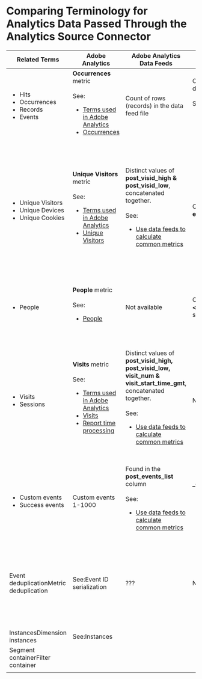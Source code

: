 # Comparing Terminology for Analytics Data Passed Through the Analytics Source Connector

| Related Terms | Adobe Analytics | Adobe Analytics Data Feeds | Data Lake | CJA | Notes |
|---|---|---|---|---|---|
| <ul><li>Hits</li><li>Occurrences</li><li>Records</li><li>Events</li></ul>        | **Occurrences** metric<br><br>See:<ul><li>[Terms used in Adobe Analytics](https://experienceleague.adobe.com/docs/analytics/technotes/terms.html?lang=en)</li><li>[Occurrences](https://experienceleague.adobe.com/docs/analytics/components/metrics/occurrences.html?lang=en)</li></ul>  | Count of rows (records) in the data feed file  | Count of rows (records) in the dataset<br><br>See:<ul><li>[Compare your Adobe Analytics data to CJA data](https://experienceleague.adobe.com/docs/analytics-platform/using/troubleshooting/compare.html?lang=en)</li></ul>  | **Events** metric  | <ul><li>"Hit" and "occurrence" are synonymous in Adobe Analytics.</li><li>See _Custom Events_ below.</li><li>Certain data is filtered as it passes through the Analytics Source Connector to AEP. See [Compare your Adobe Analytics data to CJA data](https://experienceleague.adobe.com/docs/analytics-platform/using/troubleshooting/compare.html?lang=en)   |
| <ul><li>Unique Visitors</li><li>Unique Devices</li><li>Unique Cookies</li></ul>  | **Unique Visitors** metric<br><br>See:<ul><li>[Terms used in Adobe Analytics](https://experienceleague.adobe.com/docs/analytics/technotes/terms.html?lang=en)</li><li>[Unique Visitors](https://experienceleague.adobe.com/docs/analytics/components/metrics/unique-visitors.html?lang=en)</li></ul>  | Distinct values of **post\_visid\_high & post\_visid\_low**, concatenated together.<br><br>See:<ul><li>[Use data feeds to calculate common metrics](https://experienceleague.adobe.com/docs/analytics/export/analytics-data-feed/data-feed-contents/datafeeds-calculate.html?lang=en)</li></ul>  | Count distinct of **endUserIDs.\_experience.aaid.id**  | People metric, if **endUserIDs.\_experience.aaid.id** is chosen as the Person ID. | <ul><li>A "visitor" in Adobe Analytics is usually associated with a "device identifier" such as a cookie. AAID is the primary device identifier in Adobe Analytics, not ECID. See also [AAID, ECID, AACUSTOMID and the Analytics Source Connector](https://experienceleague.adobe.com/docs/analytics-platform/using/cja-overview/compare-aa-cja/aaid-ecid-adc.html?lang=en).</li><li>"Visitor" is not an out-of-the-box metric in CJA. But if you choose **endUserIDs.\_experience.aaid.id** as the Person ID, the People metric in CJA is roughly equivalent to Unique Visitors in Adobe Analytics.</li></ul> |
| <ul><li>People</li></ul> | **People** metric<br><br> See:<ul><li>[People](https://experienceleague.adobe.com/docs/analytics/components/metrics/people.html?lang=en)</li></ul> | Not available | Count distinct of **_\<path\>_.stitchedId** (available in stitched datasets only)  | People metric  | <ul><li>The People metric in CJA is the count distinct of Person IDs. Depending on what you choose as the Person ID in the CJA connection, the People metric can mean different things.</uli></li>  |
| <ul><li>Visits</li><li>Sessions</li></ul> | **Visits** metric<br><br>See:<ul><li>[Terms used in Adobe Analytics](https://experienceleague.adobe.com/docs/analytics/technotes/terms.html?lang=en)</li><li>[Visits](https://experienceleague.adobe.com/docs/analytics/components/metrics/visits.html?lang=en)</li><li>[Report time processing](https://experienceleague.adobe.com/docs/analytics/components/virtual-report-suites/vrs-report-time-processing.html?lang=en)</ul></li> | Distinct values of **post\_visid\_high, post\_visid\_low, visit\_num & visit\_start\_time\_gmt**, concatenated together.<br><br>See:<ul><li>[Use data feeds to calculate common metrics](https://experienceleague.adobe.com/docs/analytics/export/analytics-data-feed/data-feed-contents/datafeeds-calculate.html?lang=en)</li></ul> | Not available  | Sessions metric  | <ul><li>With report-time processing in Adobe Analytics virtual report suites and CJA data views, the concept of a visit (session) is configurable. As a result, visit (session) counts may differ between environments depending on the definition applied. See also [Compare data processing across Adobe Analytics and CJA reporting features](https://experienceleague.adobe.com/docs/analytics-platform/using/cja-overview/compare-aa-cja/data-processing-comparisons.html?lang=en) and [Virtual Report Suites, Data Views, AEP Sandboxes and the Analytics Source Connector](https://experienceleague.adobe.com/docs/analytics-platform/using/cja-overview/compare-aa-cja/vrs-dataview-sandbox-adc.html?lang=en).                                                                                                                                                                                                                                                                                                                                                                                                                           |
| <ul><li>Custom events</li><li>Success events</li></ul>  | Custom events 1-1000  | Found in the **post\_events\_list** column<br><br>See:<ul><li>[Use data feeds to calculate common metrics](https://experienceleague.adobe.com/docs/analytics/export/analytics-data-feed/data-feed-contents/datafeeds-calculate.html?lang=en)  | **\_experience.analytics.<ul>event1to100.event1** through<br>**event901to1000.event1000**</ul> |**\_experience.analytics.<ul>event1to100.event1** through<br>**event901to1000.event1000**</ul> | <ul><li>An "event" in Adobe Analytics is a [Success Event](https://experienceleague.adobe.com/docs/analytics/components/metrics/custom-events.html?lang=en) (custom event) that has been set in an Adobe Analytics image request (data collection server call.)</ul>  |
| Event deduplicationMetric deduplication  | See:Event ID serialization  | ???  | Not available  | See:Metric deduplication component settings  | <ul><li>Event/metric de-duplication in Adobe Analytics differs slightly from CJA. In Adobe Analytics, deduplication occurs at data processing time. In CJA, deduplication occurs at report runtime, providing more flexibility. Deduplicated metrics may differ slightly in Adobe Analytics vs CJA.</ul></li> |
| InstancesDimension instances    | See:Instances   |     |     |     |                                                                                                                                                                                                                                                                                                       |
| Segment containerFilter container  |     |     |      |      |                                                                                                                                                                                                                                                                                                       |
|        |       |       |       |      |                                                                                                                                                                                                                                                                                                                                                                                                                                                                                                                                                                                                                                                                                                                                                                                                                                          |
	